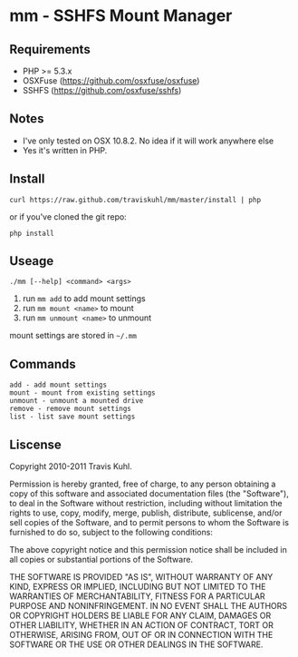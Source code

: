 mm - SSHFS Mount Manager
====================

Requirements
-----------------
 * PHP >= 5.3.x
 * OSXFuse (https://github.com/osxfuse/osxfuse)
 * SSHFS (https://github.com/osxfuse/sshfs)

Notes
------------------
 * I've only tested on OSX 10.8.2. No idea if it will work anywhere else
 * Yes it's written in PHP.

Install
-----------------
    curl https://raw.github.com/traviskuhl/mm/master/install | php

or if you've cloned the git repo:

    php install

Useage
-----------------
    ./mm [--help] <command> <args>

 1. run `mm add` to add mount settings
 2. run `mm mount <name>` to mount
 3. run `mm unmount <name>` to unmount

mount settings are stored in `~/.mm`

Commands
----------------
    add - add mount settings
    mount - mount from existing settings
    unmount - unmount a mounted drive
    remove - remove mount settings
    list - list save mount settings

Liscense
----------------
Copyright 2010-2011 Travis Kuhl.

Permission is hereby granted, free of charge, to any person obtaining a copy of this software and associated documentation files (the "Software"), to deal in the Software without restriction, including without limitation the rights to use, copy, modify, merge, publish, distribute, sublicense, and/or sell copies of the Software, and to permit persons to whom the Software is furnished to do so, subject to the following conditions:

The above copyright notice and this permission notice shall be included in all copies or substantial portions of the Software.

THE SOFTWARE IS PROVIDED "AS IS", WITHOUT WARRANTY OF ANY KIND, EXPRESS OR IMPLIED, INCLUDING BUT NOT LIMITED TO THE WARRANTIES OF MERCHANTABILITY, FITNESS FOR A PARTICULAR PURPOSE AND NONINFRINGEMENT. IN NO EVENT SHALL THE AUTHORS OR COPYRIGHT HOLDERS BE LIABLE FOR ANY CLAIM, DAMAGES OR OTHER LIABILITY, WHETHER IN AN ACTION OF CONTRACT, TORT OR OTHERWISE, ARISING FROM, OUT OF OR IN CONNECTION WITH THE SOFTWARE OR THE USE OR OTHER DEALINGS IN THE SOFTWARE.